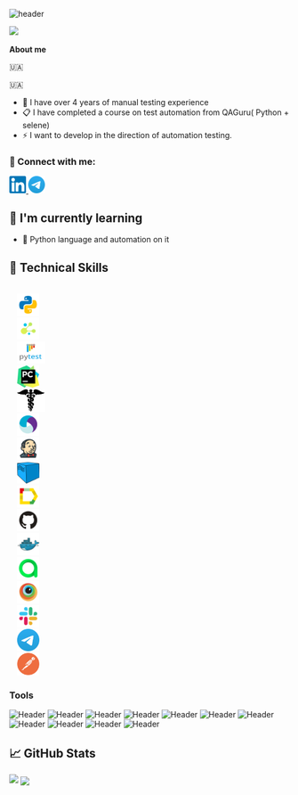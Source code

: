 ![header](https://capsule-render.vercel.app/api?type=waving&color=gradient&customColorList=24&height=200&section=header&text=Hi%20there!&fontAlignY=35&fontSize=60&desc=I'm%20Bohdan%20Obruch&descAlignY=60&descSize=50&animation=twinkling&fontColor=E9E9E9F3&descAlign=60&fontAlign=25)

<p>
  <img src="https://readme-typing-svg.herokuapp.com?color=8B5DDF&font=Lemon&size=33&center=true&vCenter=true&lines=QA+Engineer">
</p>

**About me**

🇺🇦

:ukraine:
- 💼 I have over 4 years of manual testing experience
- 📋 I have completed a course on test automation from QAGuru( Python + selene)
- ⚡ I want to develop in the direction of automation testing.


### 🤝 Connect with me:

  <div>
  <a href="https://www.linkedin.com/in/bohdan-obruch/">
    <img width="6%" src="images/logo/linkedin.svg" alt="LinkedIn"/>
  </a>
  <a href="https://t.me/BohdanO1">
    <img width="6%" src="images/logo/telegram.svg" alt="Telegram"/>
  </a>
</div>


## 🌱 I'm currently learning

- 📌 Python language and automation on it

## 💼 Technical Skills

<p  align="left">
<code>
  <img src="images/logo/python.svg" width="40" height="40"  alt="Python"/>
  <img src="images/logo/selene.png" width="40" height="40"  alt="Pytest"/>
  <img src="images/logo/pytest.png" width="50" height="40"  alt="Selene"/>
  <img src="images/logo/pycharm.png" width="40" height="40"  alt="PyCharm"/>
  <img src="images/logo/request.png" width="50" height="40"  alt="Requests"/>
  <img src="images/logo/appium.svg" width="40" height="40"  alt="Appium"/>
  <img src="images/logo/jenkins.png" width="40" height="40"  alt="Jenkins"/>
  <img src="images/logo/selenoid.png" width="40" height="40"  alt="Selenoid"/>
  <img src="images/logo/Allure.svg" width="40" height="40"  alt="Allure TestOps"/>
  <img src="images/logo/GitHub.svg" width="40" height="40"  alt="Jira"/>
  <img src="images/logo/docker.svg" width="40" height="40"  alt="Github"/>
  <img src="images/logo/Allure_TO.svg" width="40" height="40"  alt="Telegram"/>
  <img src="images/logo/browserstack.svg" width="40" height="40"  alt="Github"/>
  <img src="images/logo/slack.svg" width="40" height="40"  alt="Telegram"/>
  <img src="images/logo/telegram.svg" width="40" height="40"  alt="Github"/>
  <img src="images/logo/postman.png" width="40" height="40"  alt="Telegram"/>
</code>
</p>

### Tools
![Header](https://img.shields.io/badge/Jira-090909?style=for-the-badge&logo=jira&logoColor=136be1)
![Header](https://img.shields.io/badge/Postman-090909?style=for-the-badge&logo=postman&logoColor=f76935)
![Header](https://img.shields.io/badge/Swagger-090909?style=for-the-badge&logo=swagger&logoColor=7ede2b)
![Header](https://img.shields.io/badge/Github-090909?style=for-the-badge&logo=github&logoColor=8cc4d7)
![Header](https://img.shields.io/badge/Figma-090909?style=for-the-badge&logo=figma&logoColor=7d5fa6)
![Header](https://img.shields.io/badge/Jenkins-090909?style=for-the-badge&logo=jenkins&logoColor=f7f7f7)
![Header](https://img.shields.io/badge/MySQL-090909?style=for-the-badge&logo=mysql&logoColor=00618a)
![Header](https://img.shields.io/badge/DevTools-090909?style=for-the-badge&logo=googlechrome&logoColor=2674f2)
![Header](https://img.shields.io/badge/Android_Studio-090909?style=for-the-badge&logo=androidstudio&logoColor=3ad07d)
![Header](https://img.shields.io/badge/Fiddler-090909?style=for-the-badge&logo=fiddler&logoColor=8cc4d7)
![Header](https://img.shields.io/badge/CharlesProxy-090909?style=for-the-badge&logo=charlesproxy&logoColor=8cc4d7)

## 📈 GitHub Stats 

![](https://github-readme-stats.vercel.app/api?username=BohdanObruch&show_icons=true&theme=radical)
<a><img align="center" src="https://github-readme-stats.vercel.app/api/top-langs/?username=BohdanObruch&layout=compact&theme=radical&hide_border=false" /></a>



